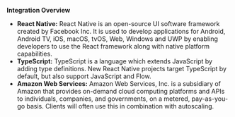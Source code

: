 **Integration Overview**

- **React Native:** React Native is an open-source UI software framework created by Facebook Inc. It is used to develop applications for Android, Android TV, iOS, macOS, tvOS, Web, Windows and UWP by enabling developers to use the React framework along with native platform capabilities.
- **TypeScript:** TypeScript is a language which extends JavaScript by adding type definitions. New React Native projects target TypeScript by default, but also support JavaScript and Flow.
- **Amazon Web Services:** Amazon Web Services, Inc. is a subsidiary of Amazon that provides on-demand cloud computing platforms and APIs to individuals, companies, and governments, on a metered, pay-as-you-go basis. Clients will often use this in combination with autoscaling.
